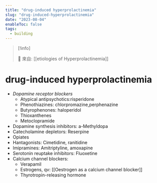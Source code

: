 ```yaml
---
title: "drug-induced hyperprolactinemia"
slug: "drug-induced-hyperprolactinemia"
date: "2023-08-04"
enableToc: false
tags:
  - building
---
```


> [!info]
>
> 🌱 來自: [[etiologies of Hyperprolactinemia]]

# drug-induced hyperprolactinemia

- _Dopamine receptor blockers_
  - Atypical antipsychotics:risperidone
  - Phenothiazines: chlorpromazine,perphenazine
  - Butyrophenones: haloperidol
  - Thioxanthenes
  - Metoclopramide
- Dopamine synthesis inhibitors: a-Methyldopa
- Catecholamine depletors: Reserpine
- Opiates
- Hantagonists: Cimetidine, ranitidine
- lmipramines: Amitriptyline, amoxapine
- Serotonin reuptake inhibitors: Fluoxetine
- Calcium channel blockers:
  - Verapamil
  - Estrogens, qv: [[Oestrogen as a calcium channel blocker]]
  - Thyrotropin-releasing hormone
